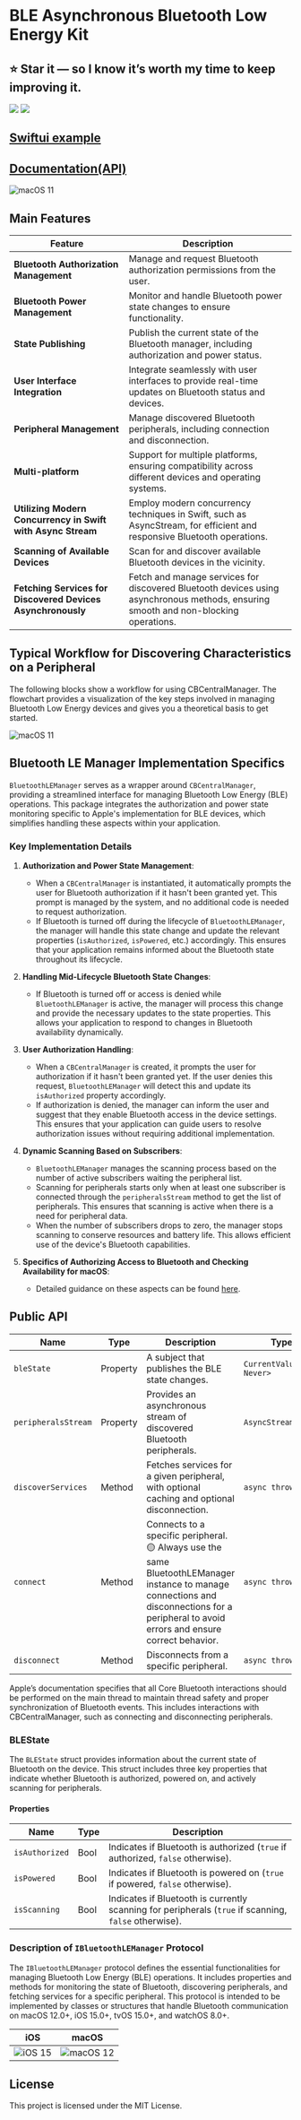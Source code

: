 # BLE Asynchronous Bluetooth Low Energy Kit
## ⭐ Star it — so I know it’s worth my time to keep improving it.

[![](https://img.shields.io/endpoint?url=https%3A%2F%2Fswiftpackageindex.com%2Fapi%2Fpackages%2Fswiftuiux%2Fbluetooth-law-energy-swift%2Fbadge%3Ftype%3Dplatforms)](https://swiftpackageindex.com/swiftuiux/bluetooth-law-energy-swift) [![](https://img.shields.io/endpoint?url=https%3A%2F%2Fswiftpackageindex.com%2Fapi%2Fpackages%2Fswiftuiux%2Fbluetooth-law-energy-swift%2Fbadge%3Ftype%3Dswift-versions)](https://swiftpackageindex.com/swiftuiux/bluetooth-law-energy-swift)

## [Swiftui example](https://github.com/swiftuiux/bluetooth-law-energy-swiftui-example)


## [Documentation(API)](https://swiftpackageindex.com/swiftuiux/bluetooth-law-energy-swift/main/documentation/bluetooth_law_energy_swift)

![macOS 11](https://github.com/swiftuiux/bluetooth-law-energy-swift/blob/main/img/ble_mac.png) 

## Main Features 

| Feature | Description |
|---------|-------------|
| **Bluetooth Authorization Management** | Manage and request Bluetooth authorization permissions from the user. |
| **Bluetooth Power Management** | Monitor and handle Bluetooth power state changes to ensure functionality. |
| **State Publishing** | Publish the current state of the Bluetooth manager, including authorization and power status. |
| **User Interface Integration** | Integrate seamlessly with user interfaces to provide real-time updates on Bluetooth status and devices. |
| **Peripheral Management** | Manage discovered Bluetooth peripherals, including connection and disconnection. |
| **Multi-platform** | Support for multiple platforms, ensuring compatibility across different devices and operating systems. |
| **Utilizing Modern Concurrency in Swift with Async Stream** | Employ modern concurrency techniques in Swift, such as AsyncStream, for efficient and responsive Bluetooth operations. |
| **Scanning of Available Devices** | Scan for and discover available Bluetooth devices in the vicinity. |
| **Fetching Services for Discovered Devices Asynchronously** | Fetch and manage services for discovered Bluetooth devices using asynchronous methods, ensuring smooth and non-blocking operations. |

## Typical Workflow for Discovering Characteristics on a Peripheral

The following blocks show a workflow for using CBCentralManager. The flowchart provides a visualization of the key steps involved in managing Bluetooth Low Energy devices and gives you a theoretical basis to get started.

![macOS 11](https://github.com/swiftuiux/bluetooth-law-energy-swift/blob/main/img/ble_flow.png)
 
 
## Bluetooth LE Manager Implementation Specifics

`BluetoothLEManager` serves as a wrapper around `CBCentralManager`, providing a streamlined interface for managing Bluetooth Low Energy (BLE) operations. This package integrates the authorization and power state monitoring specific to Apple's implementation for BLE devices, which simplifies handling these aspects within your application.

### Key Implementation Details

1. **Authorization and Power State Management**:
   - When a `CBCentralManager` is instantiated, it automatically prompts the user for Bluetooth authorization if it hasn't been granted yet. This prompt is managed by the system, and no additional code is needed to request authorization.
   - If Bluetooth is turned off during the lifecycle of `BluetoothLEManager`, the manager will handle this state change and update the relevant properties (`isAuthorized`, `isPowered`, etc.) accordingly. This ensures that your application remains informed about the Bluetooth state throughout its lifecycle.

2. **Handling Mid-Lifecycle Bluetooth State Changes**:
   - If Bluetooth is turned off or access is denied while `BluetoothLEManager` is active, the manager will process this change and provide the necessary updates to the state properties. This allows your application to respond to changes in Bluetooth availability dynamically.

3. **User Authorization Handling**:
   - When a `CBCentralManager` is created, it prompts the user for authorization if it hasn't been granted yet. If the user denies this request, `BluetoothLEManager` will detect this and update its `isAuthorized` property accordingly.
   - If authorization is denied, the manager can inform the user and suggest that they enable Bluetooth access in the device settings. This ensures that your application can guide users to resolve authorization issues without requiring additional implementation.

4. **Dynamic Scanning Based on Subscribers**:
   - `BluetoothLEManager` manages the scanning process based on the number of active subscribers waiting the peripheral list.
   - Scanning for peripherals starts only when at least one subscriber is connected through the `peripheralsStream` method to get the list of peripherals. This ensures that scanning is active when there is a need for peripheral data.
   - When the number of subscribers drops to zero, the manager stops scanning to conserve resources and battery life. This allows efficient use of the device's Bluetooth capabilities.
5. **Specifics of Authorizing Access to Bluetooth and Checking Availability for macOS**:
   - Detailed guidance on these aspects can be found [here](https://github.com/swiftuiux/bluetooth-law-energy-swiftui-example).
   
## Public API

| Name                | Type     | Description                                                                                                             | Type/Return Type                    |
|---------------------|----------|-------------------------------------------------------------------------------------------------------------------------|-------------------------------------|
| `bleState`          | Property | A subject that publishes the BLE state changes.                                                                         | `CurrentValueSubject<BLEState, Never>` |
| `peripheralsStream` | Property | Provides an asynchronous stream of discovered Bluetooth peripherals.                                                    | `AsyncStream<[CBPeripheral]>`          |
| `discoverServices`  | Method   | Fetches services for a given peripheral, with optional caching and optional disconnection. | `async throws -> [CBService]` |
| `connect`           | Method   | Connects to a specific peripheral. 🟡 Always use the same BluetoothLEManager instance to manage connections and disconnections for a peripheral to avoid errors and ensure correct behavior. | `async throws -> Void`    |
| `disconnect`        | Method   | Disconnects from a specific peripheral. | `async throws -> Void`    |

Apple’s documentation specifies that all Core Bluetooth interactions should be performed on the main thread to maintain thread safety and proper synchronization of Bluetooth events. This includes interactions with CBCentralManager, such as connecting and disconnecting peripherals.

### BLEState

The `BLEState` struct provides information about the current state of Bluetooth on the device. This struct includes three key properties that indicate whether Bluetooth is authorized, powered on, and actively scanning for peripherals.

#### Properties

| Name           | Type   | Description                                                                 |
|----------------|--------|-----------------------------------------------------------------------------|
| `isAuthorized` | Bool   | Indicates if Bluetooth is authorized (`true` if authorized, `false` otherwise). |
| `isPowered`    | Bool   | Indicates if Bluetooth is powered on (`true` if powered, `false` otherwise). |
| `isScanning`   | Bool   | Indicates if Bluetooth is currently scanning for peripherals (`true` if scanning, `false` otherwise). |


### Description of `IBluetoothLEManager` Protocol

The `IBluetoothLEManager` protocol defines the essential functionalities for managing Bluetooth Low Energy (BLE) operations. It includes properties and methods for monitoring the state of Bluetooth, discovering peripherals, and fetching services for a specific peripheral. This protocol is intended to be implemented by classes or structures that handle Bluetooth communication on macOS 12.0+, iOS 15.0+, tvOS 15.0+, and watchOS 8.0+.


|  iOS | macOS | 
|------|-------|
| ![iOS 15](https://github.com/swiftuiux/bluetooth-law-energy-swift/blob/main/img/ble_manager.jpeg) | ![macOS 12](https://github.com/swiftuiux/bluetooth-law-energy-swift/blob/main/img/ble_discover.gif) |

## License

This project is licensed under the MIT License.
